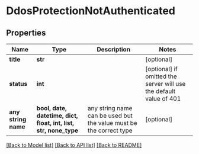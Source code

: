 # DdosProtectionNotAuthenticated


## Properties
Name | Type | Description | Notes
------------ | ------------- | ------------- | -------------
**title** | **str** |  | [optional] 
**status** | **int** |  | [optional]  if omitted the server will use the default value of 401
**any string name** | **bool, date, datetime, dict, float, int, list, str, none_type** | any string name can be used but the value must be the correct type | [optional]

[[Back to Model list]](../README.md#documentation-for-models) [[Back to API list]](../README.md#documentation-for-api-endpoints) [[Back to README]](../README.md)


